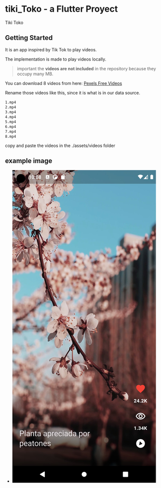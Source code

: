 # tiki_Toko - a Flutter Proyect

Tiki Toko

## Getting Started

It is an app inspired by Tik Tok to play videos.

The implementation is made to play videos locally.

> important the **videos are not included** in the repository because they occupy many MB.

You can download 8 videos from here:
[Pexels Free Videos](https://www.pexels.com/search/videos/vertical/)

Rename those videos like this, since it is what is in our data source.

```
1.mp4
2.mp4
3.mp4
4.mp4
5.mp4
6.mp4
7.mp4
8.mp4
```

copy and paste the videos in the ./assets/videos folder

## example image

- ![Image App](./assets/preview_app.jpg)
